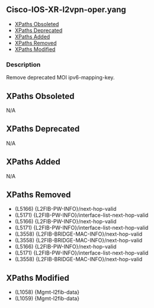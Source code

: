 ## Cisco-IOS-XR-l2vpn-oper.yang

- [XPaths Obsoleted](#xpaths-obsoleted)
- [XPaths Deprecated](#xpaths-deprecated)
- [XPaths Added](#xpaths-added)
- [XPaths Removed](#xpaths-removed)
- [XPaths Modified](#xpaths-modified)

### Description

Remove deprecated MOI ipv6-mapping-key.

## XPaths Obsoleted

N/A

## XPaths Deprecated

N/A

## XPaths Added

N/A

## XPaths Removed

- (L5166)	{L2FIB-PW-INFO}/next-hop-valid
- (L5171)	{L2FIB-PW-INFO}/interface-list-next-hop-valid
- (L5166)	{L2FIB-PW-INFO}/next-hop-valid
- (L5171)	{L2FIB-PW-INFO}/interface-list-next-hop-valid
- (L3558)	{L2FIB-BRIDGE-MAC-INFO}/next-hop-valid
- (L3558)	{L2FIB-BRIDGE-MAC-INFO}/next-hop-valid
- (L5166)	{L2FIB-PW-INFO}/next-hop-valid
- (L5171)	{L2FIB-PW-INFO}/interface-list-next-hop-valid
- (L3558)	{L2FIB-BRIDGE-MAC-INFO}/next-hop-valid

## XPaths Modified

- (L1058)	{Mgmt-l2fib-data}
- (L1059)	{Mgmt-l2fib-data}

